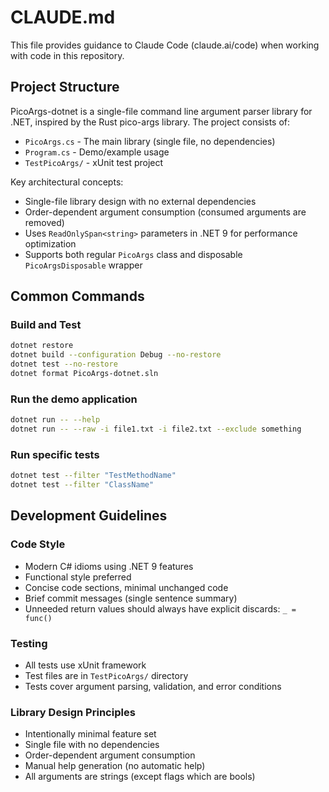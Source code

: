 # CLAUDE.md

This file provides guidance to Claude Code (claude.ai/code) when working with code in this repository.

## Project Structure

PicoArgs-dotnet is a single-file command line argument parser library for .NET, inspired by the Rust pico-args library. The project consists of:

- `PicoArgs.cs` - The main library (single file, no dependencies)
- `Program.cs` - Demo/example usage
- `TestPicoArgs/` - xUnit test project

Key architectural concepts:
- Single-file library design with no external dependencies
- Order-dependent argument consumption (consumed arguments are removed)
- Uses `ReadOnlySpan<string>` parameters in .NET 9 for performance optimization
- Supports both regular `PicoArgs` class and disposable `PicoArgsDisposable` wrapper

## Common Commands

### Build and Test
```bash
dotnet restore
dotnet build --configuration Debug --no-restore
dotnet test --no-restore
dotnet format PicoArgs-dotnet.sln
```

### Run the demo application
```bash
dotnet run -- --help
dotnet run -- --raw -i file1.txt -i file2.txt --exclude something
```

### Run specific tests
```bash
dotnet test --filter "TestMethodName"
dotnet test --filter "ClassName"
```

## Development Guidelines

### Code Style
- Modern C# idioms using .NET 9 features
- Functional style preferred
- Concise code sections, minimal unchanged code
- Brief commit messages (single sentence summary)
- Unneeded return values should always have explicit discards: `_ = func()`

### Testing
- All tests use xUnit framework
- Test files are in `TestPicoArgs/` directory
- Tests cover argument parsing, validation, and error conditions

### Library Design Principles
- Intentionally minimal feature set
- Single file with no dependencies
- Order-dependent argument consumption
- Manual help generation (no automatic help)
- All arguments are strings (except flags which are bools)